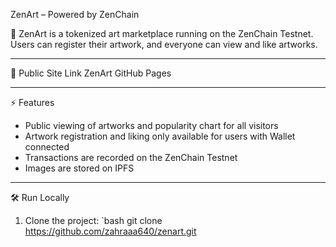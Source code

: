 ZenArt – Powered by ZenChain

🎨 ZenArt is a tokenized art marketplace running on the ZenChain Testnet.  
Users can register their artwork, and everyone can view and like artworks.

---

🔗 Public Site Link
ZenArt GitHub Pages

---

⚡ Features
- Public viewing of artworks and popularity chart for all visitors  
- Artwork registration and liking only available for users with Wallet connected  
- Transactions are recorded on the ZenChain Testnet  
- Images are stored on IPFS  

---

🛠️ Run Locally
1. Clone the project:
   `bash
   git clone https://github.com/zahraaa640/zenart.git
